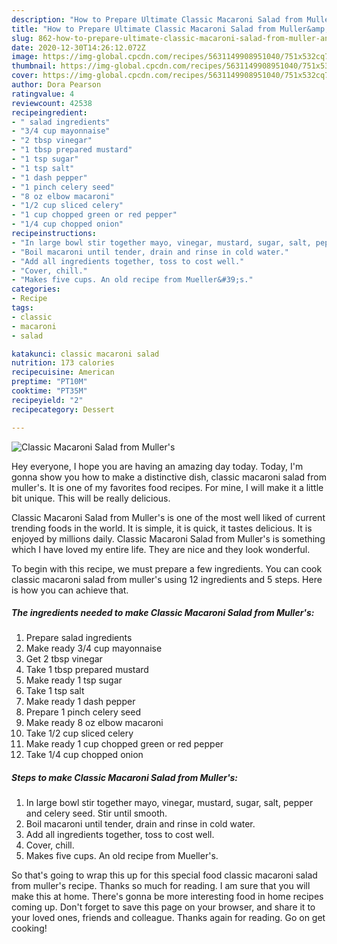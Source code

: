 ```yaml
---
description: "How to Prepare Ultimate Classic Macaroni Salad from Muller&amp;#39;s"
title: "How to Prepare Ultimate Classic Macaroni Salad from Muller&amp;#39;s"
slug: 862-how-to-prepare-ultimate-classic-macaroni-salad-from-muller-and-39-s
date: 2020-12-30T14:26:12.072Z
image: https://img-global.cpcdn.com/recipes/5631149908951040/751x532cq70/classic-macaroni-salad-from-mullers-recipe-main-photo.jpg
thumbnail: https://img-global.cpcdn.com/recipes/5631149908951040/751x532cq70/classic-macaroni-salad-from-mullers-recipe-main-photo.jpg
cover: https://img-global.cpcdn.com/recipes/5631149908951040/751x532cq70/classic-macaroni-salad-from-mullers-recipe-main-photo.jpg
author: Dora Pearson
ratingvalue: 4
reviewcount: 42538
recipeingredient:
- " salad ingredients"
- "3/4 cup mayonnaise"
- "2 tbsp vinegar"
- "1 tbsp prepared mustard"
- "1 tsp sugar"
- "1 tsp salt"
- "1 dash pepper"
- "1 pinch celery seed"
- "8 oz elbow macaroni"
- "1/2 cup sliced celery"
- "1 cup chopped green or red pepper"
- "1/4 cup chopped onion"
recipeinstructions:
- "In large bowl stir together mayo, vinegar, mustard, sugar, salt, pepper and celery seed. Stir until smooth."
- "Boil macaroni until tender, drain and rinse in cold water."
- "Add all ingredients together, toss to cost well."
- "Cover, chill."
- "Makes five cups. An old recipe from Mueller&#39;s."
categories:
- Recipe
tags:
- classic
- macaroni
- salad

katakunci: classic macaroni salad 
nutrition: 173 calories
recipecuisine: American
preptime: "PT10M"
cooktime: "PT35M"
recipeyield: "2"
recipecategory: Dessert

---
```



![Classic Macaroni Salad from Muller&#39;s](https://img-global.cpcdn.com/recipes/5631149908951040/751x532cq70/classic-macaroni-salad-from-mullers-recipe-main-photo.jpg)

Hey everyone, I hope you are having an amazing day today. Today, I'm gonna show you how to make a distinctive dish, classic macaroni salad from muller&#39;s. It is one of my favorites food recipes. For mine, I will make it a little bit unique. This will be really delicious.

Classic Macaroni Salad from Muller&#39;s is one of the most well liked of current trending foods in the world. It is simple, it is quick, it tastes delicious. It is enjoyed by millions daily. Classic Macaroni Salad from Muller&#39;s is something which I have loved my entire life. They are nice and they look wonderful.




To begin with this recipe, we must prepare a few ingredients. You can cook classic macaroni salad from muller&#39;s using 12 ingredients and 5 steps. Here is how you can achieve that.

<!--inarticleads1-->

##### The ingredients needed to make Classic Macaroni Salad from Muller&#39;s:

1. Prepare  salad ingredients
1. Make ready 3/4 cup mayonnaise
1. Get 2 tbsp vinegar
1. Take 1 tbsp prepared mustard
1. Make ready 1 tsp sugar
1. Take 1 tsp salt
1. Make ready 1 dash pepper
1. Prepare 1 pinch celery seed
1. Make ready 8 oz elbow macaroni
1. Take 1/2 cup sliced celery
1. Make ready 1 cup chopped green or red pepper
1. Take 1/4 cup chopped onion




<!--inarticleads2-->

##### Steps to make Classic Macaroni Salad from Muller&#39;s:

1. In large bowl stir together mayo, vinegar, mustard, sugar, salt, pepper and celery seed. Stir until smooth.
1. Boil macaroni until tender, drain and rinse in cold water.
1. Add all ingredients together, toss to cost well.
1. Cover, chill.
1. Makes five cups. An old recipe from Mueller&#39;s.




So that's going to wrap this up for this special food classic macaroni salad from muller&#39;s recipe. Thanks so much for reading. I am sure that you will make this at home. There's gonna be more interesting food in home recipes coming up. Don't forget to save this page on your browser, and share it to your loved ones, friends and colleague. Thanks again for reading. Go on get cooking!
